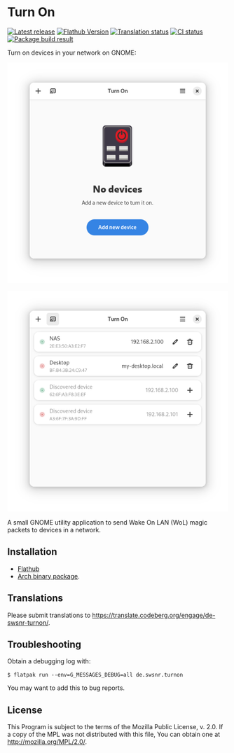 # Turn On

[![Latest release](https://img.shields.io/github/v/release/swsnr/turnon)](https://github.com/swsnr/turnon/releases/)
[![Flathub Version](https://img.shields.io/flathub/v/de.swsnr.turnon)](https://flathub.org/apps/de.swsnr.turnon)
[![Translation status](https://translate.codeberg.org/widget/de-swsnr-turnon/de-swsnr-turnon/svg-badge.svg)](https://translate.codeberg.org/engage/de-swsnr-turnon/)
[![CI status](https://img.shields.io/github/actions/workflow/status/swsnr/turnon/test.yml)](https://github.com/swsnr/turnon/actions)
[![Package build result](https://build.opensuse.org/projects/home:swsnr:turnon/packages/turnon/badge.svg?type=default)](https://build.opensuse.org/package/show/home:swsnr:turnon/turnon)

Turn on devices in your network on GNOME:

![The empty greeting page with the application icon and a button to add a new device](./screenshots/start-page.png)

![Two devices, one of them on, and the other off, and some discovered devices in the network](./screenshots/list-of-discovered-devices.png)

A small GNOME utility application to send Wake On LAN (WoL) magic packets to devices in a network.

## Installation

- [Flathub](https://flathub.org/apps/de.swsnr.turnon)
- [Arch binary package](https://build.opensuse.org/project/show/home:swsnr:turnon).

## Translations

Please submit translations to <https://translate.codeberg.org/engage/de-swsnr-turnon/>.

## Troubleshooting

Obtain a debugging log with:

```console
$ flatpak run --env=G_MESSAGES_DEBUG=all de.swsnr.turnon
```

You may want to add this to bug reports.

## License

This Program is subject to the terms of the Mozilla Public License, v. 2.0. If a copy of the MPL was not distributed with this file, You can obtain one at <http://mozilla.org/MPL/2.0/>.
